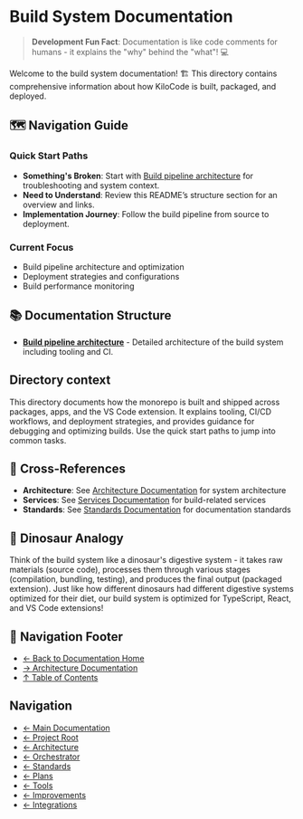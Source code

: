 # Build System Documentation

> **Development Fun Fact**: Documentation is like code comments for humans - it explains the "why" behind the "what"! 💻

Welcome to the build system documentation! 🏗️ This directory contains comprehensive information about how KiloCode is built, packaged, and deployed.

## 🗺️ Navigation Guide

### Quick Start Paths
- **Something's Broken**: Start with [Build pipeline architecture](BUILD_PIPELINE_ARCHITECTURE.md) for troubleshooting and system context.
- **Need to Understand**: Review this README’s structure section for an overview and links.
- **Implementation Journey**: Follow the build pipeline from source to deployment.

### Current Focus
- Build pipeline architecture and optimization
- Deployment strategies and configurations
- Build performance monitoring

## 📚 Documentation Structure
- **[Build pipeline architecture](BUILD_PIPELINE_ARCHITECTURE.md)** - Detailed architecture of the build system including tooling and CI.

## Directory context

This directory documents how the monorepo is built and shipped across packages, apps, and the VS Code extension. It explains tooling, CI/CD workflows, and deployment strategies, and provides guidance for debugging and optimizing builds. Use the quick start paths to jump into common tasks.

## 🔗 Cross-References
- **Architecture**: See [Architecture Documentation](../../architecture/) for system architecture
- **Services**: See [Services Documentation](../../services/) for build-related services
- **Standards**: See [Standards Documentation](../../standards////////) for documentation standards

## 🦕 Dinosaur Analogy

Think of the build system like a dinosaur's digestive system - it takes raw materials (source code), processes them through various stages (compilation, bundling, testing), and produces the final output (packaged extension). Just like how different dinosaurs had different digestive systems optimized for their diet, our build system is optimized for TypeScript, React, and VS Code extensions!

## 🧭 Navigation Footer
- [← Back to Documentation Home](../README.md)
- [→ Architecture Documentation](../architecture/README.md)
- [↑ Table of Contents](../README.md)

## Navigation
- [← Main Documentation](README.md)
- [← Project Root](README.md)
- [← Architecture](architecture/README.md)
- [← Orchestrator](orchestrator/README.md)
- [← Standards](standards/README.md)
- [← Plans](plans/README.md)
- [← Tools](tools/README.md)
- [← Improvements](improvements/README.md)
- [← Integrations](integrations/README.md)
